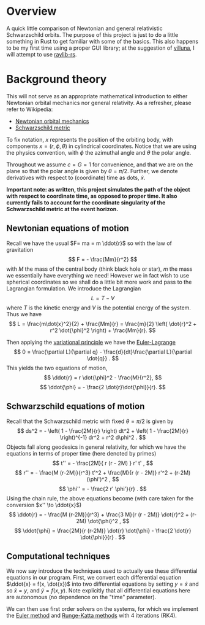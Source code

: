 # Overview
 A quick little comparison of Newtonian and general relativistic Schwarzschild orbits. The purpose of this project is just to do a little something in Rust to get familiar with some of the basics. This also happens to be my first time using a proper GUI library; at the suggestion of [villuna](https://github.com/villuna), I will attempt to use [raylib-rs](https://github.com/deltaphc/raylib-rs). 

# Background theory 
This will not serve as an appropriate mathematical introduction to either Newtonian orbital mechanics nor general relativity. As a refresher, please refer to Wikipedia: 
- [Newtonian orbital mechanics](https://en.wikipedia.org/wiki/Orbital_mechanics)
- [Schwarzschild metric](https://en.wikipedia.org/wiki/Schwarzschild_metric)
 
 To fix notation, $x$ represents the position of the orbiting body, with components $x=(r,\phi,\theta)$ in cylindrical coordinates. Notice that we are using the physics convention, with $\phi$ the azimuthal angle and $\theta$ the polar angle. 
 
 Throughout we assume $c=G=1$ for convenience, and that we are on the plane so that the polar angle is given by $\theta=\pi/2$. 
 Further, we denote derivatives with respect to (coordinate) time as dots, $\dot{x}$. 

 **Important note: as written, this project simulates the path of the object with respect to coordinate time, as opposed to proper time. It also currently fails to account for the coordinate singularity of the Schwarzschild metric at the event horizon.**

 ## Newtonian equations of motion
 Recall we have the usual $F= ma = m \ddot{r}$ so with the law of gravitation
 $$
 F = - \frac{Mm}{r^2}
 $$
 with $M$ the mass of the central body (think black hole or star), $m$ the mass 
 we essentially have everything we need! However we in fact wish to use spherical coordinates so we shall do a little bit more work and pass to the Lagrangian formulation. We introduce the Lagrangian $$L = T - V$$ where $T$ is the kinetic energy and $V$ is the potential energy of the system. Thus we have 
 $$
 L = \frac{m\dot{x}^2}{2} + \frac{Mm}{r} = \frac{m}{2} \left( \dot{r}^2 + r^2 \dot{\phi}^2 \right) + \frac{Mm}{r}. 
 $$
 
 Then applying the [variational principle](https://en.wikipedia.org/wiki/Variational_principle) we have the [Euler-Lagrange](https://en.wikipedia.org/wiki/Euler%E2%80%93Lagrange_equation) 
 $$ 
 0 = \frac{\partial L}{\partial q} - \frac{d}{dt}\frac{\partial L}{\partial \dot{q}} . 
 $$
 This yields the two equations of motion, 
 $$
 \ddot{r} = r \dot{\phi}^2 - \frac{M}{r^2}, 
 $$
 $$
 \ddot{\phi} = - \frac{2 \dot{r}\dot{\phi}}{r}. 
 $$

 ## Schwarzschild equations of motion
 Recall that the Schwarzschild metric with fixed $\theta = \pi/2$ is given by 
 $$
 ds^2 = - \left( 1 - \frac{2M}{r} \right) dt^2 + \left( 1 - \frac{2M}{r} \right)^{-1} dr^2 + r^2 d\phi^2 .
 $$
 Objects fall along geodesics in general relativity, for which we have the equations in terms of proper time (here denoted by primes)
 $$
 t'' = - \frac{2M}{ r (r - 2M) } r' t' ,
 $$
 $$
 r''  = - \frac{M (r-2M)}{r^3} t'^2 + \frac{M}{r (r - 2M)} r'^2 + (r-2M) (\phi')^2 ,
 $$
 $$
 \phi''  = - \frac{2 r' \phi'}{r} .
 $$
 Using the chain rule, the above equations become (with care taken for the conversion $x'' \to \ddot{x}$)
 $$
 \ddot{r} = - \frac{M (r-2M)}{r^3} + \frac{3 M}{r (r - 2M)} \dot{r}^2 + (r-2M) \dot{\phi}^2 ,
 $$
 $$
 \ddot{\phi} = \frac{2M}{r (r-2M)} \dot{r} \dot{\phi} - \frac{2 \dot{r} \dot{\phi}}{r} .
 $$

 ## Computational techniques 
 We now say introduce the techniques used to actually use these differential equations in our program. 
 First, we convert each differential equation $\ddot{x} = f(x, \dot{x})$ into two differential equations by setting $y = \dot{x}$ and so $\dot{x} = y,$ and $\dot{y} = f(x,y)$. 
 Note explicitly that all differential equations here are autonomous (no dependence on the "time" parameter).

 We can then use first order solvers on the systems, for which we implement the [Euler method](https://en.wikipedia.org/wiki/Euler_method) and [Runge-Katta methods](https://en.wikipedia.org/wiki/Runge%E2%80%93Kutta_methods) with 4 iterations (RK4). 

